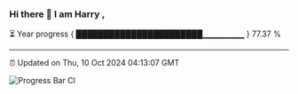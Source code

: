 ### Hi there 👋 I am Harry , 

⏳ Year progress { ███████████████████████▁▁▁▁▁▁▁ } 77.37 %

---

⏰ Updated on Thu, 10 Oct 2024 04:13:07 GMT

![Progress Bar CI](https://github.com/duykhang68/duykhang68/workflows/Progress%20Bar%20CI/badge.svg)
